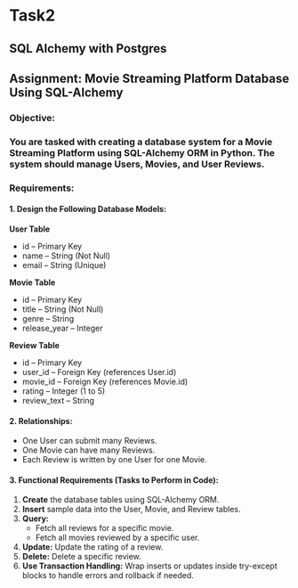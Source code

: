 # Task2
## SQL Alchemy with Postgres

## **Assignment:** Movie Streaming Platform Database Using SQL-Alchemy

### **Objective:**
### You are tasked with creating a database system for a Movie Streaming Platform using SQL-Alchemy ORM in Python. The system should manage Users, Movies, and User Reviews.


### **Requirements:**
#### **1. Design the Following Database Models:**
   
**User Table**
* id – Primary Key
* name – String (Not Null)
* email – String (Unique)

**Movie Table**
* id – Primary Key
* title – String (Not Null)
* genre – String
* release_year – Integer


**Review Table**
* id – Primary Key
* user_id – Foreign Key (references User.id)
* movie_id – Foreign Key (references Movie.id)
* rating – Integer (1 to 5)
* review_text – String


#### **2. Relationships:**
* One User can submit many Reviews.
* One Movie can have many Reviews.
* Each Review is written by one User for one Movie.


#### **3. Functional Requirements (Tasks to Perform in Code):**
   1. **Create** the database tables using SQL-Alchemy ORM.
   2. **Insert** sample data into the User, Movie, and Review tables.
   3. **Query:**
      * Fetch all reviews for a specific movie.
      * Fetch all movies reviewed by a specific user.
   4. **Update:** Update the rating of a review.
   5. **Delete:** Delete a specific review.
   6. **Use Transaction Handling:** Wrap inserts or updates inside try-except blocks to handle errors and rollback if needed.
